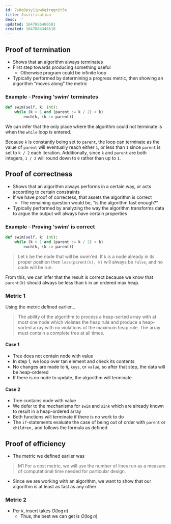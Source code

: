 ```yaml
---
id: 7s8q8psy1ipw6qirqgnjt5e
title: Justification
desc: ''
updated: 1647886480501
created: 1647884346610
---
```


## Proof of termination

- Shows that an algorithm always terminates
- First step towards producing something useful
    - Otherwise program could be infinite loop
- Typically performed by determining a progress metric, then showing an algorithm "moves along" the metric

### Example - Proving 'swim' terminates

```python
def swim(self, k: int):
    while (k > 1 and (parent := k / 2) < k)
        exch(k, (k := parent))
```

We can infer that the only place where the algorithm could not terminate is when the `while` loop is entered.

Because `k` is constantly being set to `parent`, the loop can terminate as the value of `parent` will eventually reach either `1`, or less than `1` since `parent` is set to `k / 2` each iteration. Additionally, since `k` and `parent` are both integers, `1 / 2` will round down to `0` rather than up to `1`.

## Proof of correctness

- Shows that an algorithm always performs in a certain way, or acts according to certain constraints
- If we have proof of correctess, that assets the algorithm is correct
    - The remaining question would be, "is the algorithm fast enough?"
- Typically performed by analyzing the way the algorithm transforms data to argue the output will always have certain properties

### Example - Proving 'swim' is correct

```python
def swim(self, k: int):
    while (k > 1 and (parent := k / 2) < k)
        exch(k, (k := parent))
```

> Let `k` be the node that will be swim'ed. If `k` is a node already in its proper position then `less(parent(k), k)` will always be `False`, and no code will be run.

From this, we can infer that the result is correct because we know that `parent(k)` should always be less than `k` in an ordered max heap.

### Metric 1

Using the metric defined earlier...

> The ability of the algorithm to process a heap-sorted array with at most one node which violates the heap rule and produce a heap-sorted array with no violations of the maximum heap rule. The array must contain a complete tree at all times.

#### Case 1

- Tree does not contain node with value
- In step 1, we loop over tan element and check its contents
- No changes are made to `N`, `keys`, or `value`, so after that step, the data will be heap-ordered
- If there is no node to update, the algorithm will terminate

#### Case 2

- Tree contains node with value
- We defer to the mechanisms for `swim` and `sink` which are already known to result in a heap-ordered array
- Both functions will terminate if there is no work to do
- The `if`-statements evaluate the case of being out of order with `parent` or `children,` and follows the formula as defined

## Proof of efficiency

- The metric we defined earlier was

> M1
> For a cost metric, we will use the number of lines run as a measure of computational time needed for particular design.

- Since we are working with an algorithm, we want to show that our algorithm is at least as fast as any other

### Metric 2

- Per `K`, insert takes $O(\log n)$
    - Thus, the best we can get is $O(\log n)$